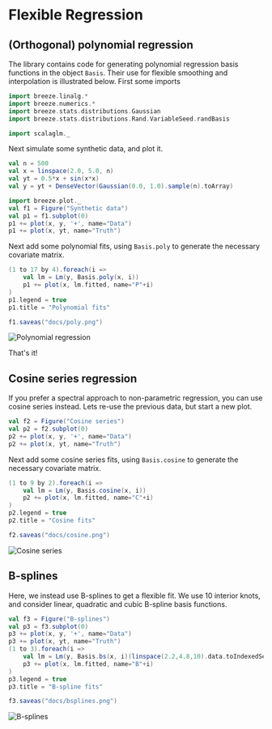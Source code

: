 # Flexible Regression


## (Orthogonal) polynomial regression

The library contains code for generating polynomial regression basis functions in the object `Basis`. Their use for flexible smoothing and interpolation is illustrated below. First some imports

```scala mdoc:silent
import breeze.linalg.*
import breeze.numerics.*
import breeze.stats.distributions.Gaussian
import breeze.stats.distributions.Rand.VariableSeed.randBasis

import scalaglm._
```

Next simulate some synthetic data, and plot it.
```scala mdoc:silent
val n = 500
val x = linspace(2.0, 5.0, n)
val yt = 0.5*x + sin(x*x)
val y = yt + DenseVector(Gaussian(0.0, 1.0).sample(n).toArray)

import breeze.plot._
val f1 = Figure("Synthetic data")
val p1 = f1.subplot(0)
p1 += plot(x, y, '+', name="Data")
p1 += plot(x, yt, name="Truth")
```

Next add some polynomial fits, using `Basis.poly` to generate the necessary covariate matrix.

```scala mdoc:silent
(1 to 17 by 4).foreach(i =>
	val lm = Lm(y, Basis.poly(x, i))
	p1 += plot(x, lm.fitted, name="P"+i)
)
p1.legend = true
p1.title = "Polynomial fits"
```
```scala mdoc:invisible
f1.saveas("docs/poly.png")
```
![Polynomial regression](poly.png)

That's it!

## Cosine series regression

If you prefer a spectral approach to non-parametric regression, you can use cosine series instead.
Lets re-use the previous data, but start a new plot.

```scala mdoc:silent
val f2 = Figure("Cosine series")
val p2 = f2.subplot(0)
p2 += plot(x, y, '+', name="Data")
p2 += plot(x, yt, name="Truth")
```

Next add some cosine series fits, using `Basis.cosine` to generate the necessary covariate matrix.

```scala mdoc:silent
(1 to 9 by 2).foreach(i =>
	val lm = Lm(y, Basis.cosine(x, i))
	p2 += plot(x, lm.fitted, name="C"+i)
)
p2.legend = true
p2.title = "Cosine fits"
```
```scala mdoc:invisible
f2.saveas("docs/cosine.png")
```
![Cosine series](cosine.png)


## B-splines

Here, we instead use B-splines to get a flexible fit. We use 10 interior knots, and consider linear, quadratic and cubic B-spline basis functions.
```scala mdoc:silent
val f3 = Figure("B-splines")
val p3 = f3.subplot(0)
p3 += plot(x, y, '+', name="Data")
p3 += plot(x, yt, name="Truth")
(1 to 3).foreach(i =>
	val lm = Lm(y, Basis.bs(x, i)(linspace(2.2,4.8,10).data.toIndexedSeq))
	p3 += plot(x, lm.fitted, name="B"+i)
)
p3.legend = true
p3.title = "B-spline fits"
```

```scala mdoc:invisible
f3.saveas("docs/bsplines.png")
```
![B-splines](bsplines.png)

